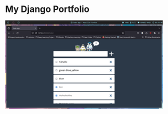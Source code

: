 # My Django Portfolio

![Todo App](https://raw.githubusercontent.com/toki-04/portfolio/main/project-images/todo-app.png)
